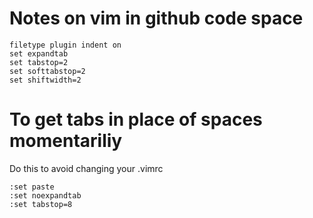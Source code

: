 # Notes on vim in github code space

```
filetype plugin indent on
set expandtab
set tabstop=2
set softtabstop=2
set shiftwidth=2
```

# To get tabs in place of spaces momentariliy

Do this to avoid changing your .vimrc

```
:set paste
:set noexpandtab
:set tabstop=8
```